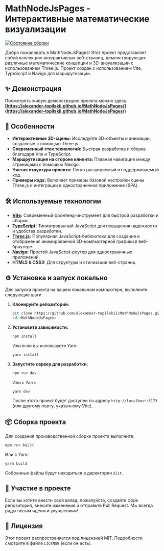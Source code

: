 # MathNodeJsPages - Интерактивные математические визуализации

[![Состояние сборки](https://github.com/alexander-topilskii/MathNodeJsPages/actions/workflows/main.yml/badge.svg)](https://github.com/alexander-topilskii/MathNodeJsPages/actions)

Добро пожаловать в MathNodeJsPages! Этот проект представляет собой коллекцию интерактивных веб-страниц, демонстрирующих различные математические концепции и 3D-визуализации с использованием Three.js. Проект создан с использованием Vite, TypeScript и Navigo для маршрутизации.

## ✨ Демонстрация

Посмотреть живую демонстрацию проекта можно здесь:
**[https://alexander-topilskii.github.io/MathNodeJsPages/](https://alexander-topilskii.github.io/MathNodeJsPages/)**


## 🚀 Особенности

*   **Интерактивные 3D-сцены:** Исследуйте 3D-объекты и анимации, созданные с помощью Three.js.
*   **Современный стек технологий:** Быстрая разработка и сборка благодаря Vite и TypeScript.
*   **Маршрутизация на стороне клиента:** Плавная навигация между страницами с помощью Navigo.
*   **Чистая структура проекта:** Легко расширяемый и поддерживаемый код.
*   **Примеры кода:** Включает примеры базовой настройки сцены Three.js и интеграции в одностраничное приложение (SPA).

## 🛠️ Используемые технологии

*   **[Vite](https://vitejs.dev/):** Современный фронтенд-инструмент для быстрой разработки и сборки.
*   **[TypeScript](https://www.typescriptlang.org/):** Типизированный JavaScript для повышения надежности и удобства разработки.
*   **[Three.js](https://threejs.org/):** Популярная JavaScript-библиотека для создания и отображения анимированной 3D-компьютерной графики в веб-браузере.
*   **[Navigo](https://github.com/krasimir/navigo):** Простой JavaScript-роутер для одностраничных приложений.
*   **HTML5 & CSS3:** Для структуры и стилизации веб-страниц.

## ⚙️ Установка и запуск локально

Для запуска проекта на вашем локальном компьютере, выполните следующие шаги:

1.  **Клонируйте репозиторий:**
    ```bash
    git clone https://github.com/alexander-topilskii/MathNodeJsPages.git
    cd <MathNodeJsPages>
    ```

2.  **Установите зависимости:**
    ```bash
    npm install
    ```
    Или если вы используете Yarn:
    ```bash
    yarn install
    ```

3.  **Запустите сервер для разработки:**
    ```bash
    npm run dev
    ```
    Или с Yarn:
    ```bash
    yarn dev
    ```
    После этого проект будет доступен по адресу `http://localhost:5173` (или другому порту, указанному Vite).

## 📦 Сборка проекта

Для создания производственной сборки проекта выполните:
```bash
npm run build
```
Или с Yarn:
```bash
yarn build
```
Собранные файлы будут находиться в директории `dist`.

## 🤝 Участие в проекте

Если вы хотите внести свой вклад, пожалуйста, создайте форк репозитория, внесите изменения и отправьте Pull Request. Мы всегда рады новым идеям и улучшениям!

## 📄 Лицензия

Этот проект распространяется под лицензией MIT. Подробности смотрите в файле `LICENSE` (если он есть).